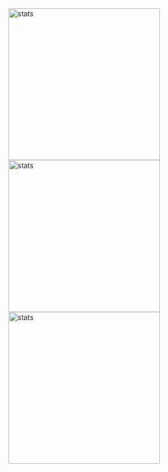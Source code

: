 <div>
  <img width=300 height=300 src="https://github-readme-stats.vercel.app/api?username=GustavoPimentaRibeiro&theme=react&show_icons=true&hide_border=true&count_private=true" alt="stats" /> 
  <img width=300 height=300 src="https://github-readme-stats.vercel.app/api/top-langs/?username=GustavoPimentaRibeiro&theme=react&show_icons=true&hide_border=true&layout=compact" alt="stats" /> 
</div>
<img width=300 height=300 src="https://github-readme-streak-stats.herokuapp.com/?user=GustavoPimentaRibeiro&theme=react&hide_border=true" alt="stats" /> 
